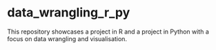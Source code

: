 # data_wrangling_r_py
This repository showcases a project in R and a project in Python with a focus on data wrangling and visualisation. 
